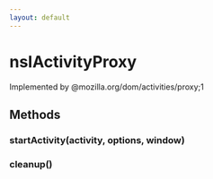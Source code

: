 ```yaml
---
layout: default
---
```


# nsIActivityProxy #
  
Implemented by @mozilla.org/dom/activities/proxy;1  
  

## Methods ##

### startActivity(activity, options, window) ###

### cleanup() ###
